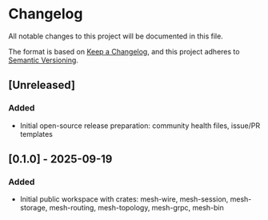 # Changelog

All notable changes to this project will be documented in this file.

The format is based on [Keep a Changelog](https://keepachangelog.com/en/1.0.0/),
and this project adheres to [Semantic Versioning](https://semver.org/spec/v2.0.0.html).

## [Unreleased]

### Added
- Initial open-source release preparation: community health files, issue/PR templates

## [0.1.0] - 2025-09-19

### Added
- Initial public workspace with crates: mesh-wire, mesh-session, mesh-storage, mesh-routing, mesh-topology, mesh-grpc, mesh-bin
